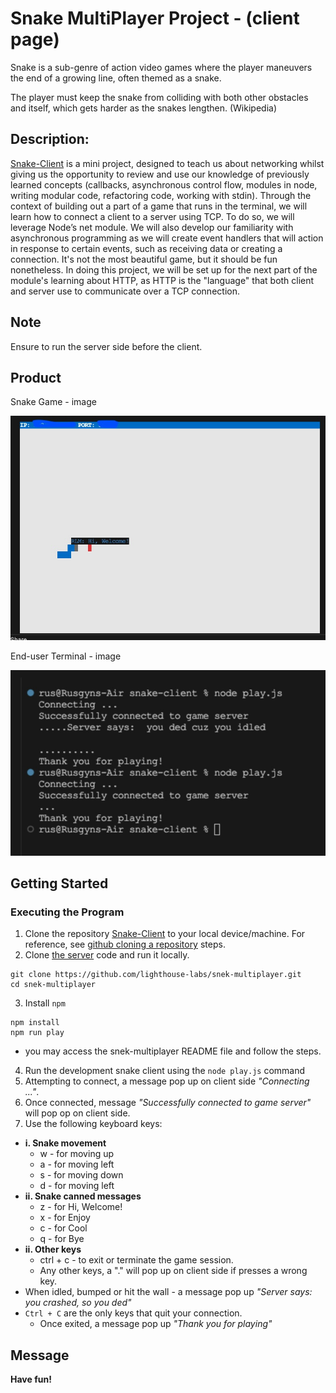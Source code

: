# Snake MultiPlayer Project - (client page)

Snake is a sub-genre of action video games where the player maneuvers the end of a growing line, often themed as a snake. 

The player must keep the snake from colliding with both other obstacles and itself, which gets harder as the snakes lengthen.
(Wikipedia)

## Description:

[Snake-Client](https://github.com/Rusgyn/snake-client) is a mini project, designed to teach us about networking whilst giving us the opportunity to review and use our knowledge of previously learned concepts (callbacks, asynchronous control flow, modules in node, writing modular code, refactoring code, working with stdin). Through the context of building out a part of a game that runs in the terminal, we will learn how to connect a client to a server using TCP. To do so, we will leverage Node’s net module. We will also develop our familiarity with asynchronous programming as we will create event handlers that will action in response to certain events, such as receiving data or creating a connection. It's not the most beautiful game, but it should be fun nonetheless. In doing this project, we will be set up for the next part of the module's learning about HTTP, as HTTP is the "language" that both client and server use to communicate over a TCP connection.

## Note

Ensure to run the server side before the client.

## Product

Snake Game - image

![Game_front](images/SnakeGame_front.jpg)

End-user Terminal - image

![Client_cmd](images/SnakeGame_client.jpg)

## Getting Started

### Executing the Program

1. Clone the repository [Snake-Client](https://github.com/Rusgyn/snake-client) to your local device/machine.
    For reference, see [github cloning a repository](https://docs.github.com/en/repositories/creating-and-managing-repositories/cloning-a-repository) steps.
2. Clone [the server](https://github.com/lighthouse-labs/snek-multiplayer) code and run it locally.
  ```
  git clone https://github.com/lighthouse-labs/snek-multiplayer.git
  cd snek-multiplayer
  ```
3. Install `npm`
  ```
  npm install
  npm run play
  ```
  - you may access the snek-multiplayer README file and follow the steps.
4. Run the development snake client using the `node play.js` command
5. Attempting to connect, a message pop up on client side *"Connecting ..."*.
6. Once connected, message *"Successfully connected to game server"* will pop op on client side.
7. Use the following keyboard keys:
  - **i. Snake movement**
    - w - for moving up 
    - a - for moving left
    - s - for moving down
    - d - for moving left
  - **ii. Snake canned messages**
    - z - for Hi, Welcome!
    - x - for Enjoy
    - c - for Cool
    - q - for Bye
  - **ii. Other keys**
    - ctrl + c - to exit or terminate the game session.
    - Any other keys, a "." will pop up on client side if presses a wrong key.
- When idled, bumped or hit the wall - a message pop up *"Server says:  you crashed, so you ded"*
- `Ctrl + C` are the only keys that quit your connection.
  -  Once exited, a message pop up *"Thank you for playing"*

## Message

<b>Have fun!</b>
